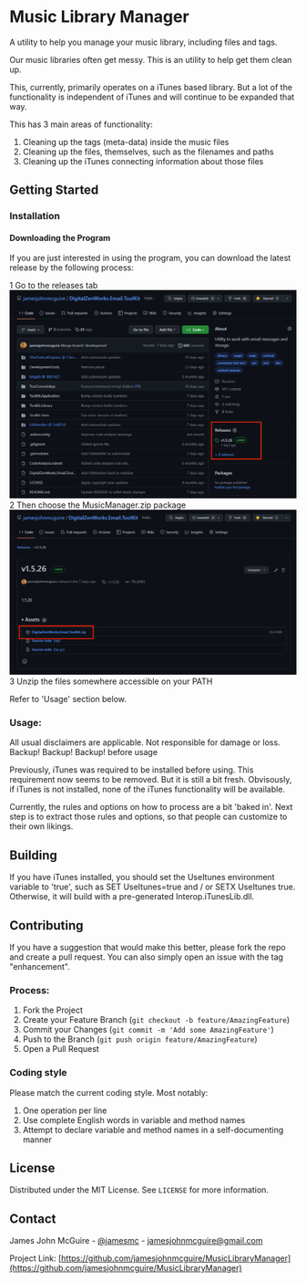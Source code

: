 # Music Library Manager
A utility to help you manage your music library, including files and tags.

Our music libraries often get messy.  This is an utility to help get them clean up.

This, currently, primarily operates on a iTunes based library.  But a lot of the functionality is independent of iTunes and will continue to be expanded that way.

This has 3 main areas of functionality:
1. Cleaning up the tags (meta-data) inside the music files
2. Cleaning up the files, themselves, such as the filenames and paths
3. Cleaning up the iTunes connecting information about those files

## Getting Started

### Installation
#### Downloading the Program

If you are just interested in using the program, you can download the latest release by the following process:

1 Go to the releases tab !["GitHub Release Tab"](GitHub1.png "GitHub Release Tab")  
2 Then choose the MusicManager.zip
 package !["Packages"](GitHub2.png "Packages")  
3 Unzip the files somewhere accessible on your PATH  

Refer to 'Usage' section below.  


### Usage:

All usual disclaimers are applicable.  Not responsible for damage or loss.  Backup! Backup! Backup! before usage

Previously, iTunes was required to be installed before using.  This requirement now seems to be removed.  But it is still a bit fresh.  Obvisously, if iTunes is not installed, none of the iTunes functionality will be available.

Currently, the rules and options on how to process are a bit 'baked in'.  Next step is to extract those rules and options, so that people can customize to their own likings.

## Building

If you have iTunes installed, you should set the UseItunes environment variable to 'true', such as SET UseItunes=true and / or SETX UseItunes true.  Otherwise, it will build with a pre-generated Interop.iTunesLib.dll.

## Contributing

If you have a suggestion that would make this better, please fork the repo and create a pull request. You can also simply open an issue with the tag "enhancement".

### Process:

1. Fork the Project
2. Create your Feature Branch (`git checkout -b feature/AmazingFeature`)
3. Commit your Changes (`git commit -m 'Add some AmazingFeature'`)
4. Push to the Branch (`git push origin feature/AmazingFeature`)
5. Open a Pull Request

### Coding style
Please match the current coding style.  Most notably:  
1. One operation per line
2. Use complete English words in variable and method names
3. Attempt to declare variable and method names in a self-documenting manner


## License

Distributed under the MIT License. See `LICENSE` for more information.

## Contact

James John McGuire - [@jamesmc](https://twitter.com/jamesmc) - jamesjohnmcguire@gmail.com

Project Link: [https://github.com/jamesjohnmcguire/MusicLibraryManager](https://github.com/jamesjohnmcguire/MusicLibraryManager)
